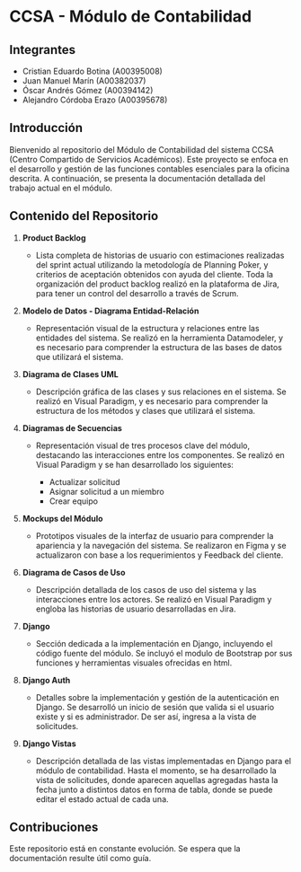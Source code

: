 # CCSA - Módulo de Contabilidad

## Integrantes

- Cristian Eduardo Botina (A00395008)
- Juan Manuel Marín (A00382037)
- Óscar Andrés Gómez (A00394142)
- Alejandro Córdoba Erazo (A00395678)

## Introducción

Bienvenido al repositorio del Módulo de Contabilidad del sistema CCSA (Centro Compartido de Servicios Académicos). Este proyecto se enfoca en el desarrollo y gestión de las funciones contables esenciales para la oficina descrita. A continuación, se presenta la documentación detallada del trabajo actual en el módulo.

## Contenido del Repositorio

1. **Product Backlog**
    - Lista completa de historias de usuario con estimaciones realizadas del sprint actual utilizando la metodología de Planning Poker, y criterios de aceptación obtenidos con ayuda del cliente. Toda la organización del product backlog realizó en la plataforma de Jira, para tener un control del desarrollo a través de Scrum.

2. **Modelo de Datos - Diagrama Entidad-Relación**
    - Representación visual de la estructura y relaciones entre las entidades del sistema. Se realizó en la herramienta Datamodeler, y es necesario para comprender la estructura de las bases de datos que utilizará el sistema.

3. **Diagrama de Clases UML**
    - Descripción gráfica de las clases y sus relaciones en el sistema. Se realizó en Visual Paradigm, y es necesario para comprender la estructura de los métodos y clases que utilizará el sistema.

4. **Diagramas de Secuencias**
    - Representación visual de tres procesos clave del módulo, destacando las interacciones entre los componentes. Se realizó en Visual Paradigm y se han desarrollado los siguientes:
    
	    - Actualizar solicitud
	    - Asignar solicitud a un miembro
	    - Crear equipo

5. **Mockups del Módulo**
    - Prototipos visuales de la interfaz de usuario para comprender la apariencia y la navegación del sistema. Se realizaron en Figma y se actualizaron con base a los requerimientos y Feedback del cliente.

6. **Diagrama de Casos de Uso**
    - Descripción detallada de los casos de uso del sistema y las interacciones entre los actores. Se realizó en Visual Paradigm y engloba las historias de usuario desarrolladas en Jira.

7. **Django**
    - Sección dedicada a la implementación en Django, incluyendo el código fuente del módulo. Se incluyó el modulo de Bootstrap por sus funciones y herramientas visuales ofrecidas en html.

8. **Django Auth**
    - Detalles sobre la implementación y gestión de la autenticación en Django. Se desarrolló un inicio de sesión que valida si el usuario existe y si es administrador. De ser así, ingresa a la vista de solicitudes.

9. **Django Vistas**
    - Descripción detallada de las vistas implementadas en Django para el módulo de contabilidad. Hasta el momento, se ha desarrollado la vista de solicitudes, donde aparecen aquellas agregadas hasta la fecha junto a distintos datos en forma de tabla, donde se puede editar el estado actual de cada una.

## Contribuciones

Este repositorio está en constante evolución. Se espera que la documentación resulte útil como guía.
